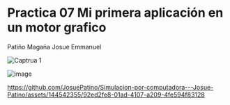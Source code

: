 # Practica 07 Mi primera aplicación en un motor grafico 
Patiño Magaña Josue Emmanuel

![Captrua 1](https://github.com/JosuePatino/Simulacion-por-computadora---Josue-Patino/assets/144542355/5261df4f-c6dd-4b13-be42-123c3a872f58)

![image](https://github.com/JosuePatino/Simulacion-por-computadora---Josue-Patino/assets/144542355/a040d90f-290b-4b1d-aefe-baa5a3cc8897)



https://github.com/JosuePatino/Simulacion-por-computadora---Josue-Patino/assets/144542355/92ed2fe8-01ad-4107-a209-4fe594f83128

